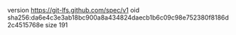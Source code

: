 version https://git-lfs.github.com/spec/v1
oid sha256:da6e4c3e3ab18bc900a8a434824daecb1b6c09c98e752380f8186d2c4515768e
size 191
